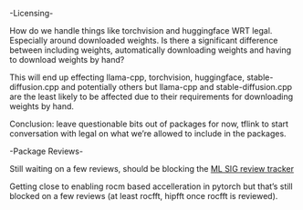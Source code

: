 -Licensing-

How do we handle things like torchvision and huggingface WRT legal. Especially around downloaded weights. Is there a significant difference between including weights, automatically downloading weights and having to download weights by hand?

This will end up effecting llama-cpp, torchvision, huggingface, stable-diffusion.cpp and potentially others but llama-cpp and stable-diffusion.cpp are the least likely to be affected due to their requirements for downloading weights by hand.

Conclusion: leave questionable bits out of packages for now, tflink to start conversation with legal on what we’re allowed to include in the packages.

-Package Reviews-

Still waiting on a few reviews, should be blocking the [ML SIG review tracker](https://bugzilla.redhat.com/show_bug.cgi?id=1011110)

Getting close to enabling rocm based accelleration in pytorch but that’s still blocked on a few reviews (at least rocfft, hipfft once rocfft is reviewed).
